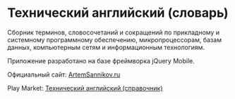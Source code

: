 # Технический английский (словарь)

Сборник терминов, словосочетаний и сокращений по прикладному и системному программному обеспечению, микропроцессорам, базам данных, компьютерным сетям и информационным технологиям.

Приложение разработано на базе фреймворка jQuery Mobile.

Официальный сайт: [ArtemSannikov.ru](http://artemsannikov.ru)

Play Market: [Технический английский (справочник)](https://play.google.com/store/apps/details?id=com.technical.english)